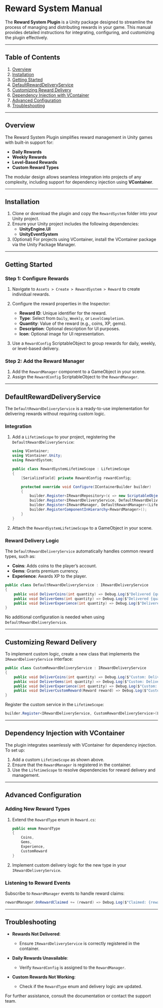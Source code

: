 
# Reward System Manual  

The **Reward System Plugin** is a Unity package designed to streamline the process of managing and distributing rewards in your game. This manual provides detailed instructions for integrating, configuring, and customizing the plugin effectively.  

---  

## Table of Contents  

1. [Overview](#overview)  
2. [Installation](#installation)  
3. [Getting Started](#getting-started)  
4. [DefaultRewardDeliveryService](#defaultrewarddeliveryservice)  
5. [Customizing Reward Delivery](#customizing-reward-delivery)  
6. [Dependency Injection with VContainer](#dependency-injection-with-vcontainer)  
7. [Advanced Configuration](#advanced-configuration)  
8. [Troubleshooting](#troubleshooting)  

---  

## Overview  

The Reward System Plugin simplifies reward management in Unity games with built-in support for:  

- **Daily Rewards**  
- **Weekly Rewards**  
- **Level-Based Rewards**  
- **Custom Reward Types**  

The modular design allows seamless integration into projects of any complexity, including support for dependency injection using **VContainer**.  

---  

## Installation  

1. Clone or download the plugin and copy the `RewardSystem` folder into your Unity project.  
2. Ensure your Unity project includes the following dependencies:  
   - **UnityEngine.UI**  
   - **UnityEventSystem**  
3. (Optional) For projects using VContainer, install the VContainer package via the Unity Package Manager.  

---  

## Getting Started  

### Step 1: Configure Rewards  

1. Navigate to `Assets > Create > RewardSystem > Reward` to create individual rewards.  
2. Configure the reward properties in the Inspector:  
   - **Reward ID**: Unique identifier for the reward.  
   - **Type**: Select from `Daily`, `Weekly`, or `LevelCompletion`.  
   - **Quantity**: Value of the reward (e.g., coins, XP, gems).  
   - **Description**: Optional description for UI purposes.  
   - **Icon**: Optional image for UI representation.  

3. Use a `RewardConfig` ScriptableObject to group rewards for daily, weekly, or level-based delivery.  

### Step 2: Add the Reward Manager  

1. Add the `RewardManager` component to a GameObject in your scene.  
2. Assign the `RewardConfig` ScriptableObject to the `RewardManager`.  

---  

## DefaultRewardDeliveryService  

The `DefaultRewardDeliveryService` is a ready-to-use implementation for delivering rewards without requiring custom logic.  

### Integration  

1. Add a `LifetimeScope` to your project, registering the `DefaultRewardDeliveryService`:  

   ```csharp  
   using VContainer;  
   using VContainer.Unity;  
   using RewardSystem;  

   public class RewardSystemLifetimeScope : LifetimeScope  
   {  
       [SerializeField] private RewardConfig rewardConfig;  

       protected override void Configure(IContainerBuilder builder)  
       {  
           builder.Register<IRewardRepository>(c => new ScriptableObjectRewardRepository(rewardConfig), Lifetime.Singleton);  
           builder.Register<IRewardDeliveryService, DefaultRewardDeliveryService>(Lifetime.Singleton);  
           builder.Register<IRewardManager, DefaultRewardManager>(Lifetime.Singleton);  
           builder.RegisterComponentInHierarchy<RewardManager>();  
       }  
   }  
   ```  

2. Attach the `RewardSystemLifetimeScope` to a GameObject in your scene.  

### Reward Delivery Logic  

The `DefaultRewardDeliveryService` automatically handles common reward types, such as:  

- **Coins**: Adds coins to the player’s account.  
- **Gems**: Grants premium currency.  
- **Experience**: Awards XP to the player.  

```csharp  
public class DefaultRewardDeliveryService : IRewardDeliveryService  
{  
    public void DeliverCoins(int quantity) => Debug.Log($"Delivered {quantity} Coins.");  
    public void DeliverGems(int quantity) => Debug.Log($"Delivered {quantity} Gems.");  
    public void DeliverExperience(int quantity) => Debug.Log($"Delivered {quantity} XP.");  
}  
```  

No additional configuration is needed when using `DefaultRewardDeliveryService`.  

---  

## Customizing Reward Delivery  

To implement custom logic, create a new class that implements the `IRewardDeliveryService` interface:  

```csharp  
public class CustomRewardDeliveryService : IRewardDeliveryService  
{  
    public void DeliverCoins(int quantity) => Debug.Log($"Custom: Delivered {quantity} Coins!");  
    public void DeliverGems(int quantity) => Debug.Log($"Custom: Delivered {quantity} Gems!");  
    public void DeliverExperience(int quantity) => Debug.Log($"Custom: Delivered {quantity} XP!");  
    public void DeliverCustomReward(Reward reward) => Debug.Log($"Custom Reward Delivered: {reward.rewardName}");  
}  
```  

Register the custom service in the `LifetimeScope`:  

```csharp  
builder.Register<IRewardDeliveryService, CustomRewardDeliveryService>(Lifetime.Singleton);  
```  

---  

## Dependency Injection with VContainer  

The plugin integrates seamlessly with VContainer for dependency injection. To set up:  

1. Add a custom `LifetimeScope` as shown above.  
2. Ensure that the `RewardManager` is registered in the container.  
3. Use the `LifetimeScope` to resolve dependencies for reward delivery and management.  

---  

## Advanced Configuration  

### Adding New Reward Types  

1. Extend the `RewardType` enum in `Reward.cs`:  

   ```csharp  
   public enum RewardType  
   {  
       Coins,  
       Gems,  
       Experience,  
       CustomReward  
   }  
   ```  

2. Implement custom delivery logic for the new type in your `IRewardDeliveryService`.  

### Listening to Reward Events  

Subscribe to `RewardManager` events to handle reward claims:  

```csharp  
rewardManager.OnRewardClaimed += (reward) => Debug.Log($"Claimed: {reward.rewardName} - {reward.quantity}");  
```  

---  

## Troubleshooting  

- **Rewards Not Delivered**:  
  - Ensure `IRewardDeliveryService` is correctly registered in the container.  

- **Daily Rewards Unavailable**:  
  - Verify `RewardConfig` is assigned to the `RewardManager`.  

- **Custom Rewards Not Working**:  
  - Check if the `RewardType` enum and delivery logic are updated.  

For further assistance, consult the documentation or contact the support team.  
```  

